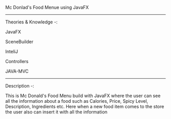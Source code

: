 Mc Donlad's Food Menue using JavaFX

-------------------------------------------------------------------------------------------------------------------------------------------------------------------------

Theories & Knowledge -:

JavaFX

SceneBuilder

InteliJ

Controllers

JAVA-MVC 

-------------------------------------------------------------------------------------------------------------------------------------------------------------------------

Description -: 

This is Mc Donald's Food Menu build with JavaFX where the user can see all the information about a food such as Calories, Price, Spicy Level, Description, Ingredients etc. Here when a new food item comes to the store the user also can insert it with all the information
